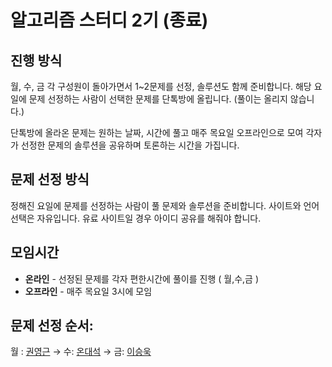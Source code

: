 # 알고리즘 스터디 2기 (종료)

## 진행 방식

월, 수, 금 각 구성원이 돌아가면서 1~2문제를 선정, 솔루션도 함께 준비합니다. 해당 요일에 문제 선정하는 사람이 선택한 문제를 단톡방에 올립니다. (풀이는 올리지 않습니다.)

단톡방에 올라온 문제는 원하는 날짜, 시간에 풀고 매주 목요일 오프라인으로 모여 각자가 선정한 문제의 솔루션을 공유하며 토론하는 시간을 가집니다.

## 문제 선정 방식

정해진 요일에 문제를 선정하는 사람이 풀 문제와 솔루션을 준비합니다. 사이트와 언어 선택은 자유입니다.
유료 사이트일 경우 아이디 공유를 해줘야 합니다.

## 모임시간

- **온라인** - 선정된 문제를 각자 편한시간에 풀이를 진행 ( 월,수,금 )
- **오프라인** - 매주 목요일 3시에 모임

## 문제 선정 순서:

월 : [권영근](https://github.com/KwonYG) → 수: [온대석](https://github.com/onsuk) → 금: [이승욱](https://github.com/SeungUkLee)
